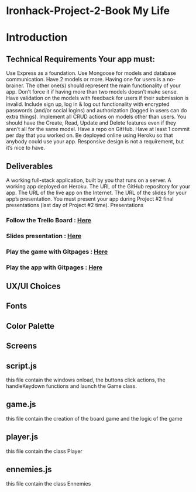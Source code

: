 # Ironhack-Project-2-Book My Life

<h1>Introduction</h1>
<h2>Technical Requirements Your app must:</h2>

Use Express as a foundation.
Use Mongoose for models and database communication.
Have 2 models or more. Having one for users is a no-brainer. The other one(s) should represent the main functionality of your app. Don’t force it if having more than two models doesn’t make sense.
Have validation on the models with feedback for users if their submission is invalid.
Include sign up, log in & log out functionality with encrypted passwords (and/or social logins) and authorization (logged in users can do extra things).
Implement all CRUD actions on models other than users. You should have the Create, Read, Update and Delete features even if they aren’t all for the same model.
Have a repo on GitHub.
Have at least 1 commit per day that you worked on.
Be deployed online using Heroku so that anybody could use your app.
Responsive design is not a requirement, but it’s nice to have.

<h2>Deliverables</h2>
A working full-stack application, built by you that runs on a server.
A working app deployed on Heroku.
The URL of the GitHub repository for your app.
The URL of the live app on the Internet.
The URL of the slides for your app’s presentation.
You must present your app during Project #2 final presentations (last day of Project #2 time).
Presentations

<h3>Follow the Trello Board : <a href="https://trello.com/b/EhPvP6Rw/ironhack-projet2-bookmylife">Here</a></h3>
<h3>Slides presentation : <a href="https://slides.com/thomaslebas/">Here</a></h3>
<h3>Play the game with Gitpages : <a href="https://github.com/Sunitha-Arockia-Dass/Book-My-Life">Here</a></h3>
<h3>Play the app with Gitpages : <a href="">Here</a></h3>

## UX/UI Choices

<h2>Fonts</h2>


<h2>Color Palette</h2>


## Screens



## script.js
this file contain the windows onload, the buttons click actions, the handleKeydown functions and launch the Game class.

## game.js
this file contain the creation of the board game and the logic of the game

## player.js
this file contain the class Player

## ennemies.js
this file contain the class Ennemies



